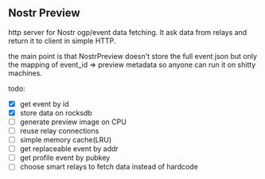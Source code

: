 ## Nostr Preview

http server for Nostr ogp/event data fetching. It ask data from relays and return it to client in simple HTTP.

the main point is that NostrPreview doesn't store the full event json but only the mapping of event_id => preview metadata so anyone can run it on shitty machines.

todo:
- [x] get event by id
- [x] store data on rocksdb
- [ ] generate preview image on CPU
- [ ] reuse relay connections
- [ ] simple memory cache(LRU)
- [ ] get replaceable event by addr
- [ ] get profile event by pubkey
- [ ] choose smart relays to fetch data instead of hardcode
